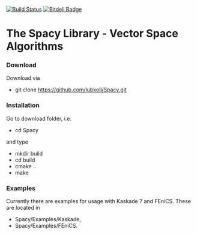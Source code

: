 [![Build Status](https://travis-ci.org/lubkoll/Spacy.svg?branch=master)](https://travis-ci.org/lubkoll/Spacy/builds)
[![Bitdeli Badge](https://d2weczhvl823v0.cloudfront.net/lubkoll/spacy/trend.png)](https://bitdeli.com/free "Bitdeli Badge")
# The Spacy Library - Vector Space Algorithms

### Download
Download via
  - git clone https://github.com/lubkoll/Spacy.git

### Installation
Go to download folder, i.e.
  - cd Spacy
  
and type
  - mkdir build
  - cd build
  - cmake ..
  - make

### Examples
Currently there are examples for usage with Kaskade 7 and FEniCS. These are located in 
 - Spacy/Examples/Kaskade, 
 - Spacy/Examples/FEniCS. 




